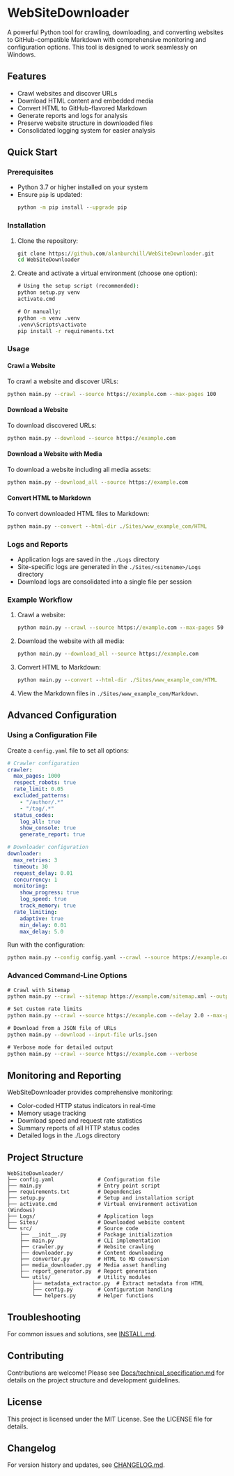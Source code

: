 # WebSiteDownloader

A powerful Python tool for crawling, downloading, and converting websites to GitHub-compatible Markdown with comprehensive monitoring and configuration options. This tool is designed to work seamlessly on Windows.

## Features

- Crawl websites and discover URLs
- Download HTML content and embedded media
- Convert HTML to GitHub-flavored Markdown
- Generate reports and logs for analysis
- Preserve website structure in downloaded files
- Consolidated logging system for easier analysis

## Quick Start

### Prerequisites

- Python 3.7 or higher installed on your system
- Ensure `pip` is updated:
  ```cmd
  python -m pip install --upgrade pip
  ```

### Installation

1. Clone the repository:
   ```cmd
   git clone https://github.com/alanburchill/WebSiteDownloader.git
   cd WebSiteDownloader
   ```

2. Create and activate a virtual environment (choose one option):
   ```cmd
   # Using the setup script (recommended):
   python setup.py venv
   activate.cmd

   # Or manually:
   python -m venv .venv
   .venv\Scripts\activate
   pip install -r requirements.txt
   ```

### Usage

#### Crawl a Website

To crawl a website and discover URLs:
```cmd
python main.py --crawl --source https://example.com --max-pages 100
```

#### Download a Website

To download discovered URLs:
```cmd
python main.py --download --source https://example.com
```

#### Download a Website with Media

To download a website including all media assets:
```cmd
python main.py --download_all --source https://example.com
```

#### Convert HTML to Markdown

To convert downloaded HTML files to Markdown:
```cmd
python main.py --convert --html-dir ./Sites/www_example_com/HTML
```

### Logs and Reports

- Application logs are saved in the `./Logs` directory
- Site-specific logs are generated in the `./Sites/<sitename>/Logs` directory
- Download logs are consolidated into a single file per session

### Example Workflow

1. Crawl a website:
   ```cmd
   python main.py --crawl --source https://example.com --max-pages 50
   ```

2. Download the website with all media:
   ```cmd
   python main.py --download_all --source https://example.com
   ```

3. Convert HTML to Markdown:
   ```cmd
   python main.py --convert --html-dir ./Sites/www_example_com/HTML
   ```

4. View the Markdown files in `./Sites/www_example_com/Markdown`.

## Advanced Configuration

### Using a Configuration File

Create a `config.yaml` file to set all options:

```yaml
# Crawler configuration
crawler:
  max_pages: 1000
  respect_robots: true
  rate_limit: 0.05
  excluded_patterns:
    - "/author/.*"
    - "/tag/.*"
  status_codes:
    log_all: true
    show_console: true
    generate_report: true

# Downloader configuration
downloader:
  max_retries: 3
  timeout: 30
  request_delay: 0.01
  concurrency: 1
  monitoring:
    show_progress: true
    log_speed: true
    track_memory: true
  rate_limiting:
    adaptive: true
    min_delay: 0.01
    max_delay: 5.0
```

Run with the configuration:

```cmd
python main.py --config config.yaml --crawl --source https://example.com --download_all
```

### Advanced Command-Line Options

```cmd
# Crawl with Sitemap
python main.py --crawl --sitemap https://example.com/sitemap.xml --output ./Sites/custom_folder

# Set custom rate limits
python main.py --crawl --source https://example.com --delay 2.0 --max-pages 100

# Download from a JSON file of URLs
python main.py --download --input-file urls.json 

# Verbose mode for detailed output
python main.py --crawl --source https://example.com --verbose
```

## Monitoring and Reporting

WebSiteDownloader provides comprehensive monitoring:

- Color-coded HTTP status indicators in real-time
- Memory usage tracking
- Download speed and request rate statistics
- Summary reports of all HTTP status codes
- Detailed logs in the ./Logs directory

## Project Structure

```
WebSiteDownloader/
├── config.yaml              # Configuration file
├── main.py                  # Entry point script
├── requirements.txt         # Dependencies
├── setup.py                 # Setup and installation script
├── activate.cmd             # Virtual environment activation (Windows)
├── Logs/                    # Application logs
├── Sites/                   # Downloaded website content
└── src/                     # Source code
    ├── __init__.py          # Package initialization
    ├── main.py              # CLI implementation
    ├── crawler.py           # Website crawling
    ├── downloader.py        # Content downloading
    ├── converter.py         # HTML to MD conversion
    ├── media_downloader.py  # Media asset handling
    ├── report_generator.py  # Report generation
    └── utils/               # Utility modules
        ├── metadata_extractor.py  # Extract metadata from HTML
        ├── config.py        # Configuration handling
        └── helpers.py       # Helper functions
```

## Troubleshooting

For common issues and solutions, see [INSTALL.md](./INSTALL.md#troubleshooting).

## Contributing

Contributions are welcome! Please see [Docs/technical_specification.md](./Docs/technical_specification.md) for details on the project structure and development guidelines.

## License

This project is licensed under the MIT License. See the LICENSE file for details.

## Changelog

For version history and updates, see [CHANGELOG.md](./CHANGELOG.md).